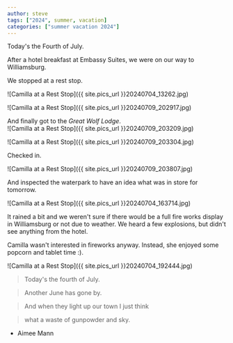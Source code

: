 ```yaml
---
author: steve
tags: ["2024", summer, vacation]
categories: ["summer vacation 2024"]
---
```

Today's the Fourth of July.  

After a hotel breakfast at Embassy Suites, we were on our way to Williamsburg.  

We stopped at a rest stop.  

![Camilla at a Rest Stop]({{ site.pics_url }}20240704_13262.jpg)  

![Camilla at a Rest Stop]({{ site.pics_url }}20240709_202917.jpg)  

And finally got to the *Great Wolf Lodge*.  
![Camilla at a Rest Stop]({{ site.pics_url }}20240709_203209.jpg)  

![Camilla at a Rest Stop]({{ site.pics_url }}20240709_203304.jpg)  

Checked in.  

![Camilla at a Rest Stop]({{ site.pics_url }}20240709_203807.jpg)   

And inspected the waterpark to have an idea what was in store for tomorrow.  

![Camilla at a Rest Stop]({{ site.pics_url }}20240704_163714.jpg)

It rained a bit and we weren't sure if there would be a full fire works display in Williamsburg or not due to weather.  We heard a few explosions, but didn't see anything from the hotel.  

Camilla wasn't interested in fireworks anyway.  Instead, she enjoyed some popcorn and tablet time :).  

![Camilla at a Rest Stop]({{ site.pics_url }}20240704_192444.jpg)  


>Today's the fourth of July.  

>Another June has gone by.  

>And when they light up our town I just think  

>what a waste of gunpowder and sky.  

- Aimee Mann
